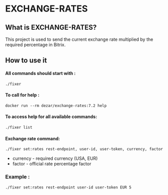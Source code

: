 # EXCHANGE-RATES

## What is EXCHANGE-RATES?
This project is used to send the current exchange rate multiplied by the required percentage in Bitrix.

## How to use it
#### All commands should start with :
`./fixer` 

#### To call for help :
`docker run --rm dezar/exchange-rates:7.2 help`

#### To access help for all available commands:
`./fixer list`

#### Exchange rate command:
`./fixer set:rates rest-endpoint, user-id, user-token, currency, factor`
 
* currency - required currency (USA, EUR)
* factor - official rate percentage factor

### Example :
`./fixer set:rates rest-endpoint user-id user-token EUR 5`




